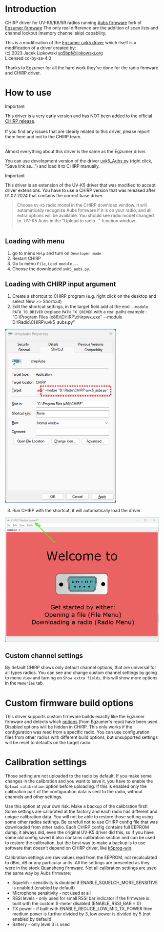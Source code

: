 # Introduction

CHIRP driver for UV-K5/K6/5R radios running [Aubs firmware](https://github.com/AubsUK/uv-k5-firmware-custom) fork of [Egzumer firmware](https://github.com/egzumer/uv-k5-firmware-custom)
The only real difference are the addition of scan lists and channel lockout (memory channel skip) capability.

This is a modification of the [Egzumer uvk5 driver](https://github.com/egzumer/uvk5-chirp-driver) which itself is a modification of a driver created by:<br>
(c) 2023 Jacek Lipkowski <sq5bpf@lipkowski.org><br>
Licensed cc-by-sa-4.0

Thanks to Egzumer for all the hard work they've done for the radio firmware and CHIRP driver.

# How to use

> [!IMPORTANT]
> This driver is a very early version and has NOT been added to the official [CHIRP release](https://chirp.danplanet.com/projects/chirp/wiki/Download).<br><br>
> If you find any issues that are clearly related to this driver, please report them here and not to the CHIRP team.<br><br>

Almost everything about this driver is the same as the Egzumer driver.

You can use development version of the driver [uvk5_Aubs.py](uvk5_Aubs.py?raw=1) (right click, "Save link as...") and load it to CHIRP manually.
> [!IMPORTANT]
This driver is an extension of the UV-K5 driver that was modified to accept driver extensions. You have to use a CHIRP version that was released after 01.02.2024 that contains the correct base driver.
> Choose `UV-K5` radio model in the CHIRP download window. It will automatically recognize Aubs firmware if it is on your radio, and all extra options will be available. You should see radio model changed to `UV-K5 Aubs in the "Upload to radio..." function window.<br><br>

## Loading with menu
1. go to menu `Help` and turn on `Developer mode`
2. Restart CHIRP
3. Go to menu `File`, `Load module...`
4. Choose the downloaded `uvk5_aubs.py`.

## Loading with CHIRP input argument
1. Create a shortcut to CHIRP program (e.g. right click on the desktop and select New >> Shortcut)
2. Edit the shortcut settings, in the target field add at the end `--module PATH_TO_DRIVER` (replace `PATH_TO_DRIVER` with a real path) example : "C:\Program Files (x86)\CHIRP\chirpwx.exe" --module D:\Radio\CHIRP\uvk5_aubs.py"

![Shortcut screenshot](resources/Screenshot_CHIRP_UVK5_Aubs.png)

3. Run CHIRP with the shortcut, it will automatically load the driver.

![CHIRP launched with nodule loadedwhen](resources/Screenshot_CHIRP_ModuleLoaded.png)

## Custom channel settings

By default CHIRP shows only default channel options, that are universal for all types radios. You can see and change custom channel settings by going to menu `View` and turning on `Show extra fields`, this will show more options in the `Memories` tab.

# Custom firmware build options

This driver supports custom firmware builds exactly like the Egzumer firmware and detects which [options](https://github.com/egzumer/uv-k5-firmware-custom?tab=readme-ov-file#user-customization) (from Egzumer's repo) have been used.
Disabled options will be hidden in CHIRP. This only works if the configuration was read from a specific radio. You can use configuration files from other radios with different build options, but unsupported settings will be reset to defaults on the target radio.

# Calibration settings

Those setting are not uploaded to the radio by default. If you make some changes in the calibration and you want to save it, you have to enable the `Upload calibration` option before uploading. If this is enabled only the calibration part of the configuration data is sent to the radio, without channels and other settings. 

Use this option at your own risk. Make a backup of the calibration first! Some settings are calibrated at the factory and each radio has different and unique calibration data. You will not be able to restore those setting using some other radios settings. Be carefull not to use CHIRP config file that was downloaded from other radio. Each CHIRP config contains full EEPROM dump, it always did, even the original UV-K5 driver did this, so if you have some old config saved it also contains calibration section and can be used to restore the calibration, but the best way to make a backup is to use software that doesn't depend on CHIRP driver, like [k5prog-win](https://github.com/OneOfEleven/k5prog-win/raw/main/k5prog_win.exe).

Calibration settings are raw values read from the EEPROM, not recalculated to dBm, dB or any particular units. All the settings are presented as they were in the stock Quansheng firmware. Not all calibration settings are used the same way by Aubs firmware:
- Squelch - sensitivity is doubled if ENABLE_SQUELCH_MORE_SENSITIVE is enabled (enabled by default)
- Microphone sensitivity - not used at all
- RSSI levels - only used for small RSSI bar indicator if the firmware is built with the custom S-meter disabled (ENABLE_RSSI_BAR = 0)
- TX power - if built with ENABLE_REDUCE_LOW_MID_TX_POWER then medium power is further divided by 3, low power is divided by 5 (not enabled by default)
- Battery - only level 3 is used
